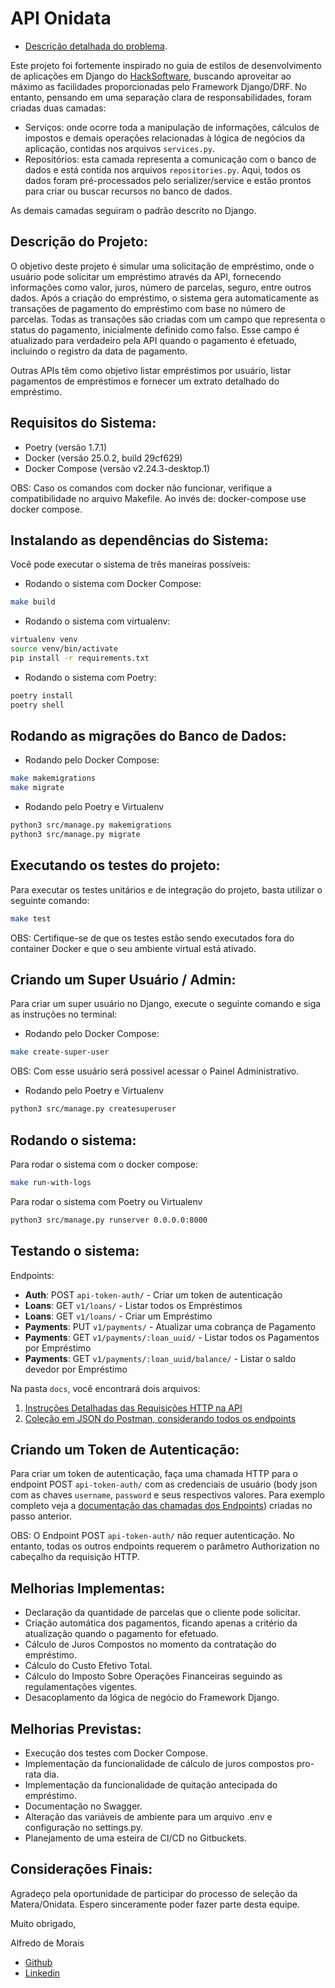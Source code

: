 # API Onidata

- [Descrição detalhada do problema](INSTRUÇÕES.md).

Este projeto foi fortemente inspirado no guia de estilos de desenvolvimento de aplicações em Django do [HackSoftware](https://github.com/HackSoftware/Django-Styleguide), buscando aproveitar ao máximo as facilidades proporcionadas pelo Framework Django/DRF. No entanto, pensando em uma separação clara de responsabilidades, foram criadas duas camadas:

- Serviços: onde ocorre toda a manipulação de informações, cálculos de impostos e demais operações relacionadas à lógica de negócios da aplicação, contidas nos arquivos `services.py`.
- Repositórios: esta camada representa a comunicação com o banco de dados e está contida nos arquivos `repositories.py`. Aqui, todos os dados foram pré-processados pelo serializer/service e estão prontos para criar ou buscar recursos no banco de dados.

As demais camadas seguiram o padrão descrito no Django.

## Descrição do Projeto:

O objetivo deste projeto é simular uma solicitação de empréstimo, onde o usuário pode solicitar um empréstimo através da API, fornecendo informações como valor, juros, número de parcelas, seguro, entre outros dados. Após a criação do empréstimo, o sistema gera automaticamente as transações de pagamento do empréstimo com base no número de parcelas. Todas as transações são criadas com um campo que representa o status do pagamento, inicialmente definido como falso. Esse campo é atualizado para verdadeiro pela API quando o pagamento é efetuado, incluindo o registro da data de pagamento.

Outras APIs têm como objetivo listar empréstimos por usuário, listar pagamentos de empréstimos e fornecer um extrato detalhado do empréstimo.

## Requisitos do Sistema:

- Poetry (versão 1.7.1)
- Docker (versão 25.0.2, build 29cf629)
- Docker Compose (versão v2.24.3-desktop.1)

OBS: Caso os comandos com docker não funcionar, verifique a compatibilidade no arquivo Makefile. Ao invés de: docker-compose <comando> use docker compose.

## Instalando as dependências do Sistema:

Você pode executar o sistema de três maneiras possíveis:

- Rodando o sistema com Docker Compose:

```bash
make build
```

- Rodando o sistema com virtualenv:

```bash
virtualenv venv
source venv/bin/activate
pip install -r requirements.txt
```

- Rodando o sistema com Poetry:

```bash
poetry install
poetry shell
```

## Rodando as migrações do Banco de Dados:

- Rodando pelo Docker Compose:

```bash
make makemigrations
make migrate
```

- Rodando pelo Poetry e Virtualenv

```bash
python3 src/manage.py makemigrations
python3 src/manage.py migrate
```

## Executando os testes do projeto:

Para executar os testes unitários e de integração do projeto, basta utilizar o seguinte comando:

```bash
make test
```

OBS: Certifique-se de que os testes estão sendo executados fora do container Docker e que o seu ambiente virtual está ativado.

## Criando um Super Usuário / Admin:

Para criar um super usuário no Django, execute o seguinte comando e siga as instruções no terminal:

- Rodando pelo Docker Compose:

```bash
make create-super-user
```

OBS: Com esse usuário será possivel acessar o Painel Administrativo.

- Rodando pelo Poetry e Virtualenv

```bash
python3 src/manage.py createsuperuser
```

## Rodando o sistema:

Para rodar o sistema com o docker compose:

```bash
make run-with-logs
```

Para rodar o sistema com Poetry ou Virtualenv

```bash
python3 src/manage.py runserver 0.0.0.0:8000
```

## Testando o sistema:

Endpoints:

- **Auth**: POST `api-token-auth/` - Criar um token de autenticação
- **Loans**: GET `v1/loans/` - Listar todos os Empréstimos
- **Loans**: GET `v1/loans/` - Criar um Empréstimo
- **Payments**: PUT `v1/payments/` - Atualizar uma cobrança de Pagamento
- **Payments**: GET `v1/payments/:loan_uuid/` - Listar todos os Pagamentos por Empréstimo
- **Payments**: GET `v1/payments/:loan_uuid/balance/` - Listar o saldo devedor por Empréstimo

Na pasta `docs`, você encontrará dois arquivos:

1. [Instruções Detalhadas das Requisições HTTP na API](docs/Endpoints.md)
1. [Coleção em JSON do Postman, considerando todos os endpoints](docs/OnidataApi.postman_collection.json)

## Criando um Token de Autenticação:

Para criar um token de autenticação, faça uma chamada HTTP para o endpoint POST `api-token-auth/` com as credenciais de usuário (body json com as chaves `username`, `password` e seus respectivos valores. Para exemplo completo veja a [documentação das chamadas dos Endpoints](docs/Endpoints.md)) criadas no passo anterior.

OBS: O Endpoint POST `api-token-auth/` não requer autenticação. No entanto, todas os outros endpoints requerem o parâmetro Authorization no cabeçalho da requisição HTTP.

## Melhorias Implementas:

- Declaração da quantidade de parcelas que o cliente pode solicitar.
- Criação automática dos pagamentos, ficando apenas a critério da atualização quando o pagamento for efetuado.
- Cálculo de Juros Compostos no momento da contratação do empréstimo.
- Cálculo do Custo Efetivo Total.
- Cálculo do Imposto Sobre Operações Financeiras seguindo as regulamentações vigentes.
- Desacoplamento da lógica de negócio do Framework Django.

## Melhorias Previstas:

- Execução dos testes com Docker Compose.
- Implementação da funcionalidade de cálculo de juros compostos pro-rata dia.
- Implementação da funcionalidade de quitação antecipada do empréstimo.
- Documentação no Swagger.
- Alteração das variáveis de ambiente para um arquivo .env e configuração no settings.py.
- Planejamento de uma esteira de CI/CD no Gitbuckets.

## Considerações Finais:

Agradeço pela oportunidade de participar do processo de seleção da Matera/Onidata. Espero sinceramente poder fazer parte desta equipe.

Muito obrigado,

Alfredo de Morais

- [Github](https://github.com/alfmorais/)
- [Linkedin](https://www.linkedin.com/in/alfredomneto/)
